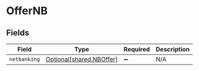 # OfferNB


## Fields

| Field                                                          | Type                                                           | Required                                                       | Description                                                    |
| -------------------------------------------------------------- | -------------------------------------------------------------- | -------------------------------------------------------------- | -------------------------------------------------------------- |
| `netbanking`                                                   | [Optional[shared.NBOffer]](undefined/models/shared/nboffer.md) | :heavy_minus_sign:                                             | N/A                                                            |